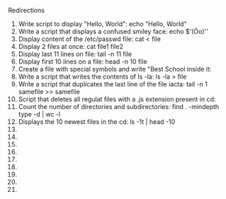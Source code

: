 Redirections
1. Write script to display "Hello, World": echo "Hello, World"
2. Write a script that displays a confused smiley face: echo $'(Ôo)''
3. Display content of the /etc/passwd file: cat < file
4. Display 2 files at once: cat file1 file2
5. Display last 11 lines on file: tail -n 11 file
6. Display first 10 lines on a file: head -n 10 file
7. Create a file with special symbols and write "Best School inside it:
8. Write a script that writes the contents of ls -la: ls -la > file
9. Write a script that duplicates the last line of the file iacta: tail -n 1 samefile >> samefile
10. Script that deletes all regulat files with a .js extension present in cd:
11. Count the number of directories and subdirectories: find . -mindepth type -d | wc -l
12. Displays the 10 newest files in the cd: ls -1t | head -10
13.
14.
15.
16.
17.
18.
19.
20.
21.
